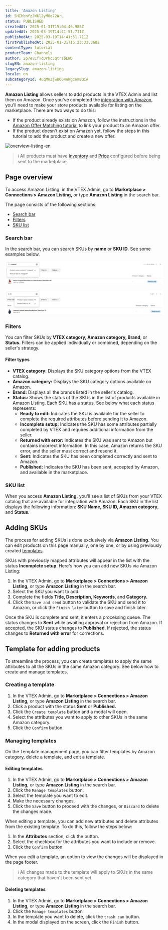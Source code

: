 ```yaml
---
title: 'Amazon Listing'
id: 5HIhbnYzJWkl2yM0o72WrL
status: PUBLISHED
createdAt: 2025-01-31T15:04:46.985Z
updatedAt: 2025-03-19T14:41:51.711Z
publishedAt: 2025-03-19T14:41:51.711Z
firstPublishedAt: 2025-01-31T15:23:33.368Z
contentType: tutorial
productTeam: Channels
author: 2p7evLfTcDrhc5qtrzbLWD
slugEN: amazon-listing
legacySlug: amazon-listing
locale: en
subcategoryId: 4uqMnZjwBO04uWgCom8QiA
---
```


**Amazon Listing** allows sellers to add products in the VTEX Admin and list them on Amazon. Once you've completed the [integration with Amazon](https://help.vtex.com/en/tracks/configurar-integracao-com-a-amazon--6sgd4Pagy3wNsWKBvmIFrP/5J9CWPIbYQdAegJJWGsxan), you'll need to make your store products available for listing on the marketplace. There are two ways to do this:

- If the product already exists on Amazon, follow the instructions in the [Amazon Offer Matching tutorial](https://help.vtex.com/en/tutorial/match-de-anuncios-amazon--7fRfoP69kYgg8znImMhyQ0) to link your product to an Amazon offer.
- If the product doesn't exist on Amazon yet, follow the steps in this tutorial to add the product and create a new offer.

![overview-listing-en](https://raw.githubusercontent.com/vtexdocs/help-center-content/refs/heads/main/docs/en/tutorials/Integrations/integration-settings/amazon-listing_1.gif)

> ℹ️ All products must have [Inventory](https://help.vtex.com/en/tutorial/estoque--6oIxvsVDTtGpO7y6zwhGpb) and [Price](https://help.vtex.com/en/tracks/precos-101--6f8pwCns3PJHqMvQSugNfP) configured before being sent to the marketplace.

## Page overview

To access Amazon Listing, in the VTEX Admin, go to **Marketplace > Connections > Amazon Listing,** or type **Amazon Listing**  in the search bar.

The page consists of the following sections:

- [Search bar](#search-bar)  
- [Filters](#filters)  
- [SKU list](#sku-list)  

### Search bar

In the search bar, you can search SKUs by **name** or **SKU ID.** See some examples below.

![Filter name listing](https://raw.githubusercontent.com/vtexdocs/help-center-content/refs/heads/main/docs/en/tutorials/Integrations/integration-settings/amazon-listing_2.jpg)

![SKU search listing](https://raw.githubusercontent.com/vtexdocs/help-center-content/refs/heads/main/docs/en/tutorials/Integrations/integration-settings/amazon-listing_3.jpg)

### Filters

You can filter SKUs by **VTEX category, Amazon category, Brand**, or **Status.** Filters can be applied individually or combined, depending on the seller's strategy.

#### Filter types

- **VTEX category:** Displays the SKU category options from the VTEX catalog. 
- **Amazon category:** Displays the SKU category options available on Amazon.
- **Brand:** Displays all the brands listed in the seller's catalog.
- **Status:** Shows the status of the SKUs in the list of products available in Amazon Listing. Each SKU has a status. See below what each status represents:
  - **Ready to edit:** Indicates the SKU is available for the seller to complete the required attributes before sending it to Amazon.
  - **Incomplete setup:** Indicates the SKU has some attributes partially completed by VTEX and requires additional information from the seller.
  - **Returned with error:** Indicates the SKU was sent to Amazon but contains incorrect information. In this case, Amazon returns the SKU error, and the seller must correct and resend it.
  - **Sent:** Indicates the SKU has been completed correctly and sent to Amazon.
  - **Published:** Indicates the SKU has been sent, accepted by Amazon, and available in the marketplace.  

### SKU list

When you access **Amazon Listing,** you'll see a list of SKUs from your VTEX catalog that are available for integration with Amazon. Each SKU in the list displays the following information: **SKU Name, SKU ID, Amazon category**, and **Status.**  

## Adding SKUs

The process for adding SKUs is done exclusively via **Amazon Listing.** You can edit products on this page manually, one by one, or by using previously created [templates](#template-for-adding-products).  

SKUs with previously mapped attributes will appear in the list with the status **Incomplete setup**.
Here's how you can add new SKUs via Amazon Listing:

1. In the VTEX Admin, go to **Marketplace > Connections > Amazon Listing,**  or type **Amazon Listing** in the search bar.  
2. Select the SKU you want to add.  
3. Complete the fields **Title, Description, Keywords**, and **Category.**  
4. Click the `Save and send` button to validate the SKU and send it to Amazon, or click the `Finish later` button to save and finish later.  

Once the SKU is complete and sent, it enters a processing queue. The status changes to **Sent** while awaiting approval or rejection from Amazon. If accepted, the SKU status changes to **Published**. If rejected, the status changes to **Returned with error**  for corrections.

## Template for adding products

To streamline the process, you can create templates to apply the same attributes to all the SKUs in the same Amazon category. See below how to create and manage templates.

### Creating a template

1. In the VTEX Admin, go to **Marketplace > Connections > Amazon Listing,** or type **Amazon Listing** in the search bar.  
2. Click a product with the status **Sent** or **Published.**  
3. Click the `Create template` button and a modal will open.  
4. Select the attributes you want to apply to other SKUs in the same Amazon category.  
5. Click the `Confirm` button.  

### Managing templates

On the Template management page, you can filter templates by Amazon category, delete a template, and edit a template. 

#### Editing templates 

1. In the VTEX Admin, go to **Marketplace > Connections > Amazon Listing,** or type **Amazon Listing** in the search bar.  
2. Click the `Manage templates` button.  
3. Select the template you want to edit.  
4. Make the necessary changes.  
5. Click the `Save` button to proceed with the changes, or `Discard` to delete the changes made.  

When editing a template, you can add new attributes and delete attributes from the existing template. To do this, follow the steps below:

1. In the **Attributes** section, click the <i class="fas fa-pencil-alt" aria-hidden="true"></i> button.
2. Select the checkbox for the attributes you want to include or remove.
3. Click the `Confirm` button.

When you edit a template, an option to view the changes will be displayed in the page footer.

> ℹ️ All changes made to the template will apply to SKUs in the same category that haven't been sent yet.

#### Deleting templates

1. In the VTEX Admin, go to **Marketplace > Connections > Amazon Listing,** or type **Amazon Listing** in the search bar.
2. Click the `Manage templates` button
3. In the template you want to delete, click the <i class="far fa-trash-alt" aria-hidden="true"></i> `trash can` button.
4. In the modal displayed on the screen, click the `Finish` button.
